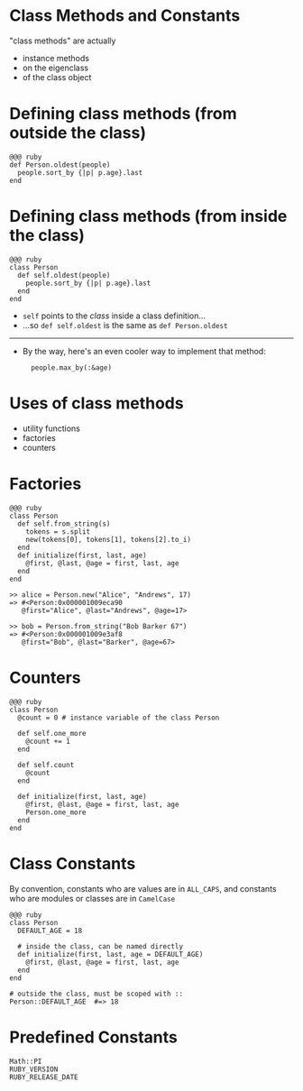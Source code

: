 <!SLIDE subsection>
# Class Methods and Constants

"class methods" are actually

  * instance methods
  * on the eigenclass
  * of the class object


# Defining class methods (from outside the class)

    @@@ ruby
    def Person.oldest(people)
      people.sort_by {|p| p.age}.last
    end

# Defining class methods (from inside the class)

    @@@ ruby
    class Person
      def self.oldest(people)
        people.sort_by {|p| p.age}.last
      end
    end

* `self` points to the *class* inside a class definition... 
* ...so `def self.oldest` is the same as `def Person.oldest`

---

* By the way, here's an even cooler way to implement that method:

        people.max_by(:&age)
         
# Uses of class methods

* utility functions
* factories
* counters

# Factories

    @@@ ruby
    class Person
      def self.from_string(s)
        tokens = s.split    
        new(tokens[0], tokens[1], tokens[2].to_i)
      end
      def initialize(first, last, age)
        @first, @last, @age = first, last, age
      end
    end
    
    >> alice = Person.new("Alice", "Andrews", 17)
    => #<Person:0x000001009eca90 
       @first="Alice", @last="Andrews", @age=17>
       
    >> bob = Person.from_string("Bob Barker 67")
    => #<Person:0x000001009e3af8 
       @first="Bob", @last="Barker", @age=67>

# Counters

    @@@ ruby
    class Person
      @count = 0 # instance variable of the class Person
      
      def self.one_more
        @count += 1
      end
  
      def self.count
        @count  
      end

      def initialize(first, last, age)
        @first, @last, @age = first, last, age
        Person.one_more
      end
    end

# Class Constants

By convention, constants who are values are in `ALL_CAPS`, and constants who are modules or classes are in `CamelCase`

    @@@ ruby
    class Person
      DEFAULT_AGE = 18

      # inside the class, can be named directly 
      def initialize(first, last, age = DEFAULT_AGE)
        @first, @last, @age = first, last, age
      end
    end

    # outside the class, must be scoped with ::
    Person::DEFAULT_AGE  #=> 18

# Predefined Constants

    Math::PI
    RUBY_VERSION
    RUBY_RELEASE_DATE

